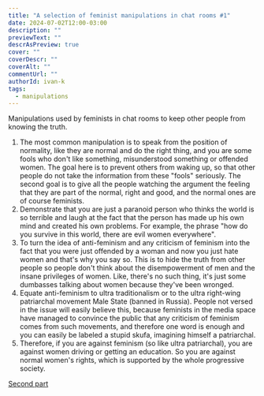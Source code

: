 ```yaml
---
title: "A selection of feminist manipulations in chat rooms #1"
date: 2024-07-02T12:00-03:00
description: ""
previewText: ""
descrAsPreview: true
cover: ""
coverDescr: ""
coverAlt: ""
commentUrl: ""
authorId: ivan-k
tags:
  - manipulations
---
```

Manipulations used by feminists in chat rooms to keep other people from knowing the truth.

1. The most common manipulation is to speak from the position of normality, like they are normal and do the right thing, and you are some fools who don't like something, misunderstood something or offended women. The goal here is to prevent others from waking up, so that other people do not take the information from these "fools" seriously. The second goal is to give all the people watching the argument the feeling that they are part of the normal, right and good, and the normal ones are of course feminists.
2. Demonstrate that you are just a paranoid person who thinks the world is so terrible and laugh at the fact that the person has made up his own mind and created his own problems. For example, the phrase "how do you survive in this world, there are evil women everywhere".
3. To turn the idea of anti-feminism and any criticism of feminism into the fact that you were just offended by a woman and now you just hate women and that's why you say so. This is to hide the truth from other people so people don't think about the disempowerment of men and the insane privileges of women. Like, there's no such thing, it's just some dumbasses talking about women because they've been wronged.
4. Equate anti-feminism to ultra traditionalism or to the ultra right-wing patriarchal movement Male State (banned in Russia). People not versed in the issue will easily believe this, because feminists in the media space have managed to convince the public that any criticism of feminism comes from such movements, and therefore one word is enough and you can easily be labeled a stupid skufa, imagining himself a patriarchal.
5. Therefore, if you are against feminism (so like ultra patriarchal), you are against women driving or getting an education. So you are against normal women's rights, which is supported by the whole progressive society.

[Second part](./2024-a-selection-of-feminist-manipulations-in-chat-rooms-2)
